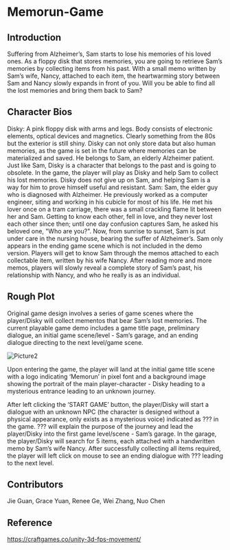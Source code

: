 # Memorun-Game

## Introduction
Suffering from Alzheimer’s, Sam starts to lose his memories of his loved ones. As a floppy disk that stores memories, you are going to retrieve Sam’s memories by collecting items from his past. With a small memo written by Sam’s wife, Nancy, attached to each item, the heartwarming story between Sam and Nancy slowly expands in front of you. Will you be able to find all the lost memories and bring them back to Sam?

## Character Bios
Disky: A pink floppy disk with arms and legs. Body consists of electronic elements, optical devices and magnetics. Clearly something from the 80s but the exterior is still shiny. Disky can not only store data but also human memories, as the game is set in the future where memories can be materialized and saved. He belongs to Sam, an elderly Alzheimer patient. Just like Sam, Disky is a character that belongs to the past and is going to obsolete. In the game, the player will play as Disky and help Sam to collect his lost memories. Disky does not give up on Sam, and helping Sam is a way for him to prove himself useful and resistant. 
Sam: Sam, the elder guy who is diagnosed with Alzheimer. He previously worked as a computer engineer, siting and working in his cubicle for most of his life. He met his lover once on a tram carriage, there was a small crackling flame lit between her and Sam. Getting to know each other, fell in love, and they never lost each other since then; until one day confusion captures Sam, he asked his beloved one, "Who are you?". Now, from sunrise to sunset, Sam is put under care in the nursing house, bearing the suffer of Alzheimer’s. 
Sam only appears in the ending game scene which is not included in the demo version. Players will get to know Sam through the memos attached to each collectable item, written by his wife Nancy. After reading more and more memos, players will slowly reveal a complete story of Sam’s past, his relationship with Nancy, and who he really is as an individual.

## Rough Plot
Original game design involves a series of game scenes where the player/Disky will collect mementos that bear Sam’s lost memories. The current playable game demo includes a game title page, preliminary dialogue, an initial game scene/level - Sam’s garage, and an ending dialogue directing to the next level/game scene.

![Picture2](https://user-images.githubusercontent.com/60665347/136727318-7fbc2449-0e8a-4f61-9f6d-fff28970cda8.png)

Upon entering the game, the player will land at the initial game title scene with a logo indicating ‘Memorun’ in pixel font and a background image showing the portrait of the main player-character - Disky heading to a mysterious entrance leading to an unknown journey. 

After left clicking the ‘START GAME’ button, the player/Disky will start a dialogue with an unknown NPC (the character is designed without a physical appearance, only exists as a mysterious voice) indicated as ??? in the game. ??? will explain the purpose of the journey and lead the player/Disky into the first game level/scene - Sam’s garage. In the garage, the player/Disky will search for 5 items, each attached with a handwritten memo by Sam’s wife Nancy. After successfully collecting all items required, the player will left click on mouse to see an ending dialogue with ??? leading to the next level. 
## Contributors
Jie Guan, Grace Yuan, Renee Ge, Wei Zhang, Nuo Chen

## Reference
https://craftgames.co/unity-3d-fps-movement/
